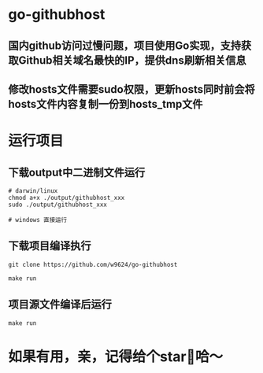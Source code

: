# go-githubhost
## 国内github访问过慢问题，项目使用Go实现，支持获取Github相关域名最快的IP，提供dns刷新相关信息
## 修改hosts文件需要sudo权限，更新hosts同时前会将hosts文件内容复制一份到hosts_tmp文件

# 运行项目
## 下载output中二进制文件运行
```shell
# darwin/linux
chmod a+x ./output/githubhost_xxx
sudo ./output/githubhost_xxx

# windows 直接运行
```

## 下载项目编译执行
```shell
git clone https://github.com/w9624/go-githubhost

make run
```

## 项目源文件编译后运行
```shell
make run
```

# 如果有用，亲，记得给个star🌟哈～
